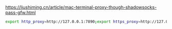 https://liushiming.cn/article/mac-terminal-proxy-though-shadowsocks-pass-gfw.html

```sh
export http_proxy=http://127.0.0.1:7890;export https_proxy=http://127.0.0.1:7890;
```

